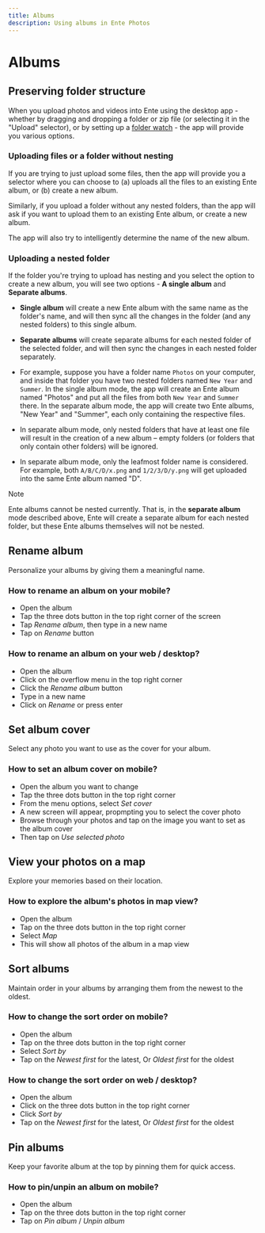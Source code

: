 ```yaml
---
title: Albums
description: Using albums in Ente Photos
---
```


# Albums

## Preserving folder structure

When you upload photos and videos into Ente using the desktop app - whether by
dragging and dropping a folder or zip file (or selecting it in the "Upload"
selector), or by setting up a [folder watch](/photos/features/watch-folders) -
the app will provide you various options.

### Uploading files or a folder without nesting

If you are trying to just upload some files, then the app will provide you a
selector where you can choose to (a) uploads all the files to an existing Ente
album, or (b) create a new album.

Similarly, if you upload a folder without any nested folders, than the app will
ask if you want to upload them to an existing Ente album, or create a new album.

The app will also try to intelligently determine the name of the new album.

### Uploading a nested folder

If the folder you're trying to upload has nesting and you select the option to
create a new album, you will see two options - **A single album** and **Separate
albums**.

-   **Single album** will create a new Ente album with the same name as the
    folder's name, and will then sync all the changes in the folder (and any
    nested folders) to this single album.

-   **Separate albums** will create separate albums for each nested folder of
    the selected folder, and will then sync the changes in each nested folder
    separately.

-   For example, suppose you have a folder name `Photos` on your computer, and
    inside that folder you have two nested folders named `New Year` and
    `Summer`. In the single album mode, the app will create an Ente album named
    "Photos" and put all the files from both `New Year` and `Summer` there. In
    the separate album mode, the app will create two Ente albums, "New Year" and
    "Summer", each only containing the respective files.

-   In separate album mode, only nested folders that have at least one file will
    result in the creation of a new album – empty folders (or folders that only
    contain other folders) will be ignored.

-   In separate album mode, only the leafmost folder name is considered. For
    example, both `A/B/C/D/x.png` and `1/2/3/D/y.png` will get uploaded into the
    same Ente album named "D".

> [!NOTE]
>
> Ente albums cannot be nested currently. That is, in the **separate album**
> mode described above, Ente will create a separate album for each nested
> folder, but these Ente albums themselves will not be nested.

## Rename album

Personalize your albums by giving them a meaningful name.

### How to rename an album on your mobile?

-   Open the album
-   Tap the three dots button in the top right corner of the screen
-   Tap _Rename album_, then type in a new name
-   Tap on _Rename_ button

### How to rename an album on your web / desktop?

-   Open the album
-   Click on the overflow menu in the top right corner
-   Click the _Rename album_ button
-   Type in a new name
-   Click on _Rename_ or press enter

## Set album cover

Select any photo you want to use as the cover for your album.

### How to set an album cover on mobile?

-   Open the album you want to change
-   Tap the three dots button in the top right corner
-   From the menu options, select _Set cover_
-   A new screen will appear, propmpting you to select the cover photo
-   Browse through your photos and tap on the image you want to set as the album
    cover
-   Then tap on _Use selected photo_

## View your photos on a map

Explore your memories based on their location.

### How to explore the album's photos in map view?

-   Open the album
-   Tap on the three dots button in the top right corner
-   Select _Map_
-   This will show all photos of the album in a map view

## Sort albums

Maintain order in your albums by arranging them from the newest to the oldest.

### How to change the sort order on mobile?

-   Open the album
-   Tap on the three dots button in the top right corner
-   Select _Sort by_
-   Tap on the _Newest first_ for the latest, Or _Oldest first_ for the oldest

### How to change the sort order on web / desktop?

-   Open the album
-   Click on the three dots button in the top right corner
-   Click _Sort by_
-   Tap on the _Newest first_ for the latest, Or _Oldest first_ for the oldest

## Pin albums

Keep your favorite album at the top by pinning them for quick access.

### How to pin/unpin an album on mobile?

-   Open the album
-   Tap on the three dots button in the top right corner
-   Tap on _Pin album_ / _Unpin album_
